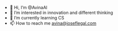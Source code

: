 - 👋 Hi, I’m @AvinaAl
- 👀 I’m interested in innovation and different thinking 
- 🌱 I’m currently learning CS
- 📫 How to reach me avina@joseflegal.com
<!---
AvinaAl/AvinaAl is a ✨ special ✨ repository because its `README.md` (this file) appears on your GitHub profile.
You can click the Preview link to take a look at your changes.
--->
